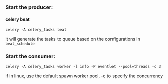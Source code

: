 ### Start the producer:
#### celery beat
`celery -A celery_tasks beat`

it will generate the tasks to queue based on the configurations in `beat_schedule`

### Start the consumer:
`celery -A celery_tasks worker -l info -P eventlet --pool=threads -c 3`

if in linux, use the default spawn worker pool, -c to specify the concurrency